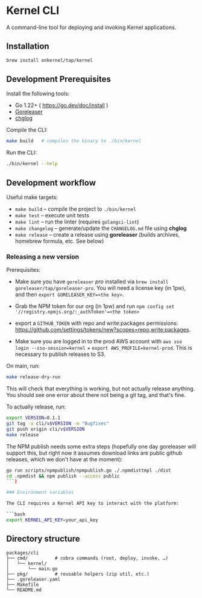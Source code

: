 # Kernel CLI

A command-line tool for deploying and invoking Kernel applications.

## Installation

```bash
brew install onkernel/tap/kernel
```

## Development Prerequisites

Install the following tools:

- Go 1.22+ ( https://go.dev/doc/install )
- [Goreleaser](https://goreleaser.com/install/)
- [chglog](https://github.com/goreleaser/chglog)

Compile the CLI:

```bash
make build   # compiles the binary to ./bin/kernel
```

Run the CLI:

```bash
./bin/kernel --help
```

## Development workflow

Useful make targets:

- `make build` – compile the project to `./bin/kernel`
- `make test` – execute unit tests
- `make lint` – run the linter (requires `golangci-lint`)
- `make changelog` – generate/update the `CHANGELOG.md` file using **chglog**
- `make release` – create a release using **goreleaser** (builds archives, homebrew formula, etc. See below)

### Releasing a new version

Prerequisites:

- Make sure you have `goreleaser` _pro_ installed via `brew install goreleaser/tap/goreleaser-pro`. You will need a license key (in 1pw), and then `export GORELEASER_KEY=<the key>`.

- Grab the NPM token for our org (in 1pw) and run `npm config set '//registry.npmjs.org/:_authToken'=<the token>`

- export a `GITHUB_TOKEN` with repo and write:packages permissions: https://github.com/settings/tokens/new?scopes=repo,write:packages.

- Make sure you are logged in to the prod AWS account with `aws sso login --sso-session=kernel` + `export AWS_PROFILE=kernel-prod`. This is necessary to publish releases to S3.

On main, run:

```bash
make release-dry-run
```

This will check that everything is working, but not actually release anything.
You should see one error about there not being a git tag, and that's fine.

To actually release, run:

```bash
export VERSION=0.1.1
git tag -a cli/v$VERSION -m "Bugfixes"
git push origin cli/v$VERSION
make release
```

The NPM publish needs some extra steps (hopefully one day goreleaser will support this, but right now it assumes download links are public github releases, which we don't have at the moment):

````bash
go run scripts/npmpublish/npmpublish.go ./.npmdisttmpl ./dist
cd .npmdist && npm publish --access public
```)

### Environment variables

The CLI requires a Kernel API key to interact with the platform:

```bash
export KERNEL_API_KEY=your_api_key
````

## Directory structure

```
packages/cli
├── cmd/          # cobra commands (root, deploy, invoke, …)
│   └── kernel/
│       └── main.go
├── pkg/          # reusable helpers (zip util, etc.)
├── .goreleaser.yaml
├── Makefile
└── README.md
```
